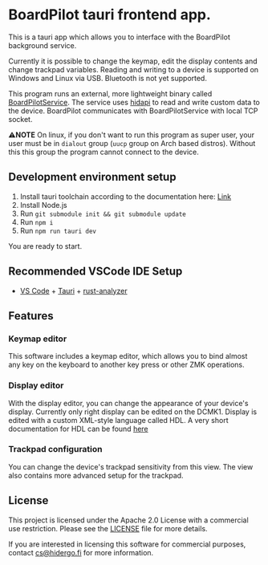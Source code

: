# BoardPilot tauri frontend app.

This is a tauri app which allows you to interface with the BoardPilot background service.

Currently it is possible to change the keymap, edit the display contents and change trackpad variables. Reading and writing to a device is supported on Windows and Linux via USB. Bluetooth is not yet supported.

This program runs an external, more lightweight binary called [BoardPilotService](https://github.com/hidergo/BoardPilotService). The service uses [hidapi](https://github.com/osmakari/hidapi) to read and write custom data to the device. BoardPilot communicates with BoardPilotService with local TCP socket.

:warning:**NOTE** On linux, if you don't want to run this program as super user, your user must be in `dialout` group (`uucp` group on Arch based distros). Without this this group the program cannot connect to the device.

## Development environment setup

1. Install tauri toolchain according to the documentation here: [Link](https://tauri.app/v1/guides/getting-started/prerequisites)
2. Install Node.js
3. Run `git submodule init && git submodule update`
3. Run `npm i`
4. Run `npm run tauri dev`

You are ready to start.

## Recommended VSCode IDE Setup

- [VS Code](https://code.visualstudio.com/) + [Tauri](https://marketplace.visualstudio.com/items?itemName=tauri-apps.tauri-vscode) + [rust-analyzer](https://marketplace.visualstudio.com/items?itemName=rust-lang.rust-analyzer)

## Features 

### Keymap editor

This software includes a keymap editor, which allows you to bind almost any key on the keyboard to another key press or other ZMK operations. 

### Display editor

With the display editor, you can change the appearance of your device's display. Currently only right display can be edited on the DCMK1. Display is edited with a custom XML-style language called HDL. A very short documentation for HDL can be found [here](https://github.com/hidergo/hdl-cmp-ts/blob/master/doc.md)

### Trackpad configuration

You can change the device's trackpad sensitivity from this view. The view also contains more advanced setup for the trackpad.

## License

This project is licensed under the Apache 2.0 License with a commercial use restriction. Please see the [LICENSE](./LICENSE) file for more details.

If you are interested in licensing this software for commercial purposes, contact [cs@hidergo.fi](mailto:cs@hidergo.fi) for more information.
